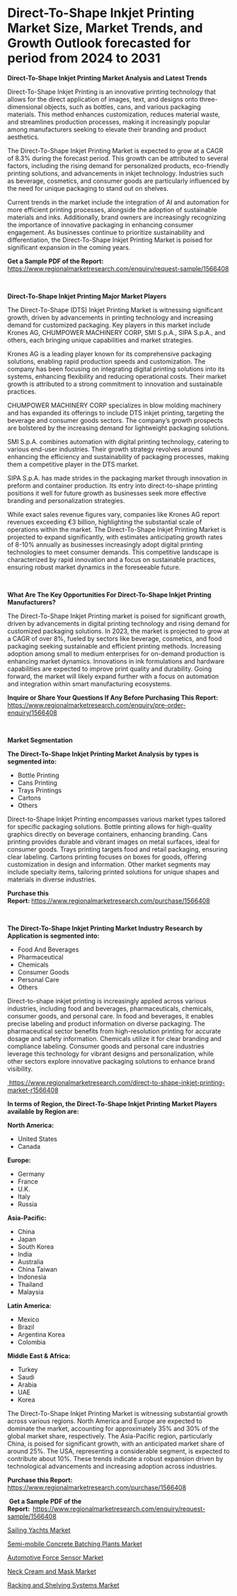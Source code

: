 <p><h1>Direct-To-Shape Inkjet Printing Market Size, Market Trends, and Growth Outlook forecasted for period from 2024 to 2031</h1></p><p><strong>Direct-To-Shape Inkjet Printing Market Analysis and Latest Trends</strong></p>
<p><p>Direct-To-Shape Inkjet Printing is an innovative printing technology that allows for the direct application of images, text, and designs onto three-dimensional objects, such as bottles, cans, and various packaging materials. This method enhances customization, reduces material waste, and streamlines production processes, making it increasingly popular among manufacturers seeking to elevate their branding and product aesthetics.</p><p>The Direct-To-Shape Inkjet Printing Market is expected to grow at a CAGR of 8.3% during the forecast period. This growth can be attributed to several factors, including the rising demand for personalized products, eco-friendly printing solutions, and advancements in inkjet technology. Industries such as beverage, cosmetics, and consumer goods are particularly influenced by the need for unique packaging to stand out on shelves.</p><p>Current trends in the market include the integration of AI and automation for more efficient printing processes, alongside the adoption of sustainable materials and inks. Additionally, brand owners are increasingly recognizing the importance of innovative packaging in enhancing consumer engagement. As businesses continue to prioritize sustainability and differentiation, the Direct-To-Shape Inkjet Printing Market is poised for significant expansion in the coming years.</p></p>
<p><strong>Get a Sample PDF of the Report:&nbsp;</strong> <a href="https://www.regionalmarketresearch.com/enquiry/request-sample/1566408">https://www.regionalmarketresearch.com/enquiry/request-sample/1566408</a></p>
<p>&nbsp;</p>
<p><strong>Direct-To-Shape Inkjet Printing Major Market Players</strong></p>
<p><p>The Direct-To-Shape (DTS) Inkjet Printing Market is witnessing significant growth, driven by advancements in printing technology and increasing demand for customized packaging. Key players in this market include Krones AG, CHUMPOWER MACHINERY CORP, SMI S.p.A., SIPA S.p.A., and others, each bringing unique capabilities and market strategies.</p><p>Krones AG is a leading player known for its comprehensive packaging solutions, enabling rapid production speeds and customization. The company has been focusing on integrating digital printing solutions into its systems, enhancing flexibility and reducing operational costs. Their market growth is attributed to a strong commitment to innovation and sustainable practices.</p><p>CHUMPOWER MACHINERY CORP specializes in blow molding machinery and has expanded its offerings to include DTS inkjet printing, targeting the beverage and consumer goods sectors. The company’s growth prospects are bolstered by the increasing demand for lightweight packaging solutions.</p><p>SMI S.p.A. combines automation with digital printing technology, catering to various end-user industries. Their growth strategy revolves around enhancing the efficiency and sustainability of packaging processes, making them a competitive player in the DTS market.</p><p>SIPA S.p.A. has made strides in the packaging market through innovation in preform and container production. Its entry into direct-to-shape printing positions it well for future growth as businesses seek more effective branding and personalization strategies.</p><p>While exact sales revenue figures vary, companies like Krones AG report revenues exceeding €3 billion, highlighting the substantial scale of operations within the market. The Direct-To-Shape Inkjet Printing Market is projected to expand significantly, with estimates anticipating growth rates of 8-10% annually as businesses increasingly adopt digital printing technologies to meet consumer demands. This competitive landscape is characterized by rapid innovation and a focus on sustainable practices, ensuring robust market dynamics in the foreseeable future.</p></p>
<p>&nbsp;</p>
<p><strong>What Are The Key Opportunities For Direct-To-Shape Inkjet Printing Manufacturers?</strong></p>
<p><p>The Direct-To-Shape Inkjet Printing market is poised for significant growth, driven by advancements in digital printing technology and rising demand for customized packaging solutions. In 2023, the market is projected to grow at a CAGR of over 8%, fueled by sectors like beverage, cosmetics, and food packaging seeking sustainable and efficient printing methods. Increasing adoption among small to medium enterprises for on-demand production is enhancing market dynamics. Innovations in ink formulations and hardware capabilities are expected to improve print quality and durability. Going forward, the market will likely expand further with a focus on automation and integration within smart manufacturing ecosystems.</p></p>
<p><strong>Inquire or Share Your Questions If Any Before Purchasing This Report:</strong> <a href="https://www.regionalmarketresearch.com/enquiry/pre-order-enquiry/1566408">https://www.regionalmarketresearch.com/enquiry/pre-order-enquiry/1566408</a></p>
<p>&nbsp;</p>
<p><strong>Market Segmentation</strong></p>
<p><strong>The Direct-To-Shape Inkjet Printing Market Analysis by types is segmented into:</strong></p>
<p><ul><li>Bottle Printing</li><li>Cans Printing</li><li>Trays Printings</li><li>Cartons</li><li>Others</li></ul></p>
<p><p>Direct-to-Shape Inkjet Printing encompasses various market types tailored for specific packaging solutions. Bottle printing allows for high-quality graphics directly on beverage containers, enhancing branding. Cans printing provides durable and vibrant images on metal surfaces, ideal for consumer goods. Trays printing targets food and retail packaging, ensuring clear labeling. Cartons printing focuses on boxes for goods, offering customization in design and information. Other market segments may include specialty items, tailoring printed solutions for unique shapes and materials in diverse industries.</p></p>
<p><strong>Purchase this Report:&nbsp;</strong><a href="https://www.regionalmarketresearch.com/purchase/1566408">https://www.regionalmarketresearch.com/purchase/1566408</a></p>
<p>&nbsp;</p>
<p><strong>The Direct-To-Shape Inkjet Printing Market Industry Research by Application is segmented into:</strong></p>
<p><ul><li>Food And Beverages</li><li>Pharmaceutical</li><li>Chemicals</li><li>Consumer Goods</li><li>Personal Care</li><li>Others</li></ul></p>
<p><p>Direct-to-shape inkjet printing is increasingly applied across various industries, including food and beverages, pharmaceuticals, chemicals, consumer goods, and personal care. In food and beverages, it enables precise labeling and product information on diverse packaging. The pharmaceutical sector benefits from high-resolution printing for accurate dosage and safety information. Chemicals utilize it for clear branding and compliance labeling. Consumer goods and personal care industries leverage this technology for vibrant designs and personalization, while other sectors explore innovative packaging solutions to enhance brand visibility.</p></p>
<p><a href="https://www.regionalmarketresearch.com/direct-to-shape-inkjet-printing-market-r1566408">&nbsp;https://www.regionalmarketresearch.com/direct-to-shape-inkjet-printing-market-r1566408</a></p>
<p><strong>In terms of Region, the Direct-To-Shape Inkjet Printing Market Players available by Region are:</strong></p>
<p>
    <p> <strong> North America: </strong>
        <ul>
            <li>United States</li>
            <li>Canada</li>
        </ul>
        </p> 
    <p> <strong> Europe: </strong>
        <ul>
            <li>Germany</li>
            <li>France</li>
            <li>U.K.</li>
            <li>Italy</li>
            <li>Russia</li>
        </ul>
        </p> 
    <p> <strong> Asia-Pacific: </strong>
        <ul>
            <li>China</li>
            <li>Japan</li>
            <li>South Korea</li>
            <li>India</li>
            <li>Australia</li>
            <li>China Taiwan</li>
            <li>Indonesia</li>
            <li>Thailand</li>
            <li>Malaysia</li>
        </ul>
        </p> 
    <p> <strong> Latin America: </strong>
        <ul>
            <li>Mexico</li>
            <li>Brazil</li>
            <li>Argentina Korea</li>
            <li>Colombia</li>
        </ul>
        </p> 
    <p> <strong> Middle East & Africa: </strong>
        <ul>
            <li>Turkey</li>
            <li>Saudi</li>
            <li>Arabia</li>
            <li>UAE</li>
            <li>Korea</li>
        </ul>
    </p>
    </p>
<p><p>The Direct-To-Shape Inkjet Printing Market is witnessing substantial growth across various regions. North America and Europe are expected to dominate the market, accounting for approximately 35% and 30% of the global market share, respectively. The Asia-Pacific region, particularly China, is poised for significant growth, with an anticipated market share of around 25%. The USA, representing a considerable segment, is expected to contribute about 10%. These trends indicate a robust expansion driven by technological advancements and increasing adoption across industries.</p></p>
<p><strong>Purchase this Report: </strong><a href="https://www.regionalmarketresearch.com/purchase/1566408">https://www.regionalmarketresearch.com/purchase/1566408</a></p>
<p>&nbsp;<strong>Get a Sample PDF of the Report:&nbsp;&nbsp;</strong><a href="https://www.regionalmarketresearch.com/enquiry/request-sample/1566408">https://www.regionalmarketresearch.com/enquiry/request-sample/1566408</a></p>
<p><strong></strong></p>
<p><p><a href="https://www.linkedin.com/pulse/sailing-yachts-market-global-regional-analysis-2024-2031-6vzwe?trackingId=pJFV3RSyTiepjPa6C0twgg%3D%3D">Sailing Yachts Market</a></p><p><a href="https://issuu.com/reportprime-2/docs/semi-mobile-concrete-batching-plant_498c53a1e2ce17">Semi-mobile Concrete Batching Plants Market</a></p><p><a href="https://medium.com/@cornishaerials/automotive-force-sensor-market-outlook-market-share-analysis-growth-trends-market-forecasts-0360417546d1">Automotive Force Sensor Market</a></p><p><a href="https://github.com/WashimHussain441/Market-Research-Report-List-1/blob/main/neck-cream-and-mask-market.md">Neck Cream and Mask Market</a></p><p><a href="https://www.linkedin.com/pulse/market-insights-global-racking-shelving-systems-forecast-innovation-ilv8f?trackingId=zGRx8DaeSdK%2F0JrYlfx5pA%3D%3D">Racking and Shelving Systems Market</a></p></p>